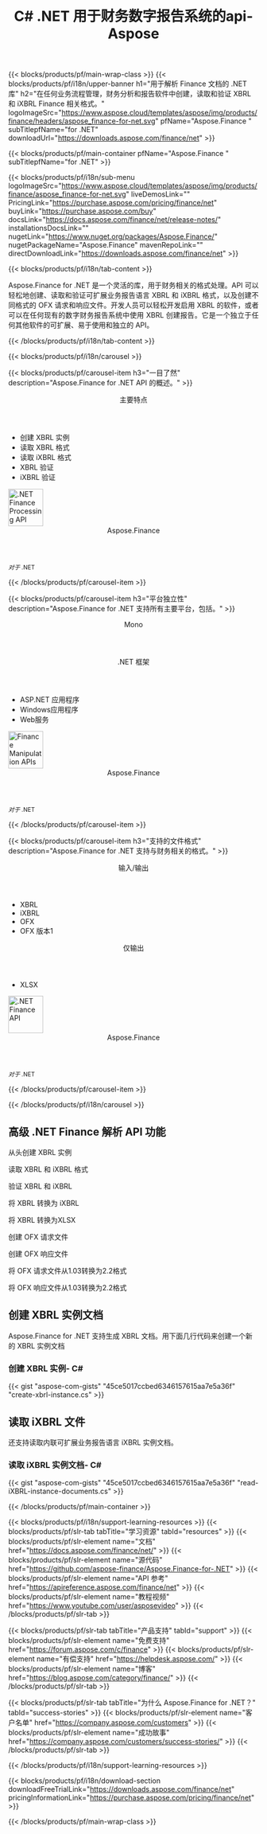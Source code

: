 ﻿---
title: C# .NET 用于财务数字报告系统的api- Aspose 
weight: 20
url: /zh/net/ 
description: C# ASP.NET VB.NET 库，用于将财务报表转换为可扩展的业务报告语言 XBRL 和 iXBRL 进行分析以生成 XBRL 分类法和报告
---
{{< blocks/products/pf/main-wrap-class >}}
{{< blocks/products/pf/i18n/upper-banner h1="用于解析 Finance 文档的 .NET 库" h2="在任何业务流程管理，财务分析和报告软件中创建，读取和验证 XBRL 和 iXBRL Finance 相关格式。" logoImageSrc="https://www.aspose.cloud/templates/aspose/img/products/finance/headers/aspose_finance-for-net.svg" pfName="Aspose.Finance " subTitlepfName="for .NET" downloadUrl="https://downloads.aspose.com/finance/net" >}}

{{< blocks/products/pf/main-container pfName="Aspose.Finance " subTitlepfName="for .NET" >}}

{{< blocks/products/pf/i18n/sub-menu logoImageSrc="https://www.aspose.cloud/templates/aspose/img/products/finance/aspose_finance-for-net.svg" liveDemosLink="" PricingLink="https://purchase.aspose.com/pricing/finance/net" buyLink="https://purchase.aspose.com/buy" docsLink="https://docs.aspose.com/finance/net/release-notes/" installationsDocsLink="" nugetLink="https://www.nuget.org/packages/Aspose.Finance/" nugetPackageName="Aspose.Finance" mavenRepoLink="" directDownloadLink="https://downloads.aspose.com/finance/net" >}}

{{< blocks/products/pf/i18n/tab-content >}}
<p align="justify"> Aspose.Finance for .NET 是一个灵活的库，用于财务相关的格式处理。API 可以轻松地创建、读取和验证可扩展业务报告语言 XBRL 和 iXBRL 格式，以及创建不同格式的 OFX 请求和响应文件。开发人员可以轻松开发启用 XBRL 的软件，或者可以在任何现有的数字财务报告系统中使用 XBRL 创建报告。它是一个独立于任何其他软件的可扩展、易于使用和独立的 API。</p>

{{< /blocks/products/pf/i18n/tab-content >}}

<!--Diagrams Start-->
{{< blocks/products/pf/i18n/carousel >}}

{{< blocks/products/pf/carousel-item h3="一目了然" description="Aspose.Finance for .NET API 的概述。" >}}
<div class="diagram1 d1-net">
 <div class="d1-row">
  <div class="d1-col d1-left">
   <header>
    <i class="fa fa-cogs">
    </i>
    主要特点
   </header>
   <ul>
    <li>
     创建 XBRL 实例
    </li>
    <li>
     读取 XBRL 格式
    </li>
    <li>
     读取 iXBRL 格式
    </li>
    <li>
     XBRL 验证
    </li>
    <li>
     iXBRL 验证
    </li>
   </ul>
  </div>
  <!--/left-->
  <div class="d1-col d1-right">
   <!--<header><i class="fa fa-cogs"> </i>General Features</header>

<ul>

<li>File Loading</li>

</ul>-->
  </div>
  <!--/right-->
 </div>
 <!--/row-->
 <div class="d1-logo">
  <img width="70" height="75" alt=".NET Finance Processing API" src="https://www.aspose.cloud/templates/aspose/img/products/finance/aspose_finance-for-net.svg"/>
  <header>
   Aspose.Finance
  </header>
  <footer>
   <small>
    <em>
     对于
    </em>
    .NET
   </small>
  </footer>
 </div>
 <!--/logo-->
</div>

{{< /blocks/products/pf/carousel-item >}}

{{< blocks/products/pf/carousel-item h3="平台独立性" description="Aspose.Finance for .NET 支持所有主要平台，包括。" >}}
<div class="diagram1 d1-net">
 <div class="d1-row">
  <div class="d1-col d1-left">
   <header>
    <i class="fa fa-cubes">
    </i>
    Mono
   </header>
  </div>
  <!--/left-->
  <div class="d1-col d1-right">
   <header>
    <i class="fa fa-cubes">
    </i>
    .NET 框架
   </header>
   <ul>
    <li>
     ASP.NET 应用程序
    </li>
    <li>
     Windows应用程序
    </li>
    <li>
     Web服务
    </li>
   </ul>
  </div>
  <!--/right-->
 </div>
 <!--/row-->
 <div class="d1-logo">
  <img width="70" height="75" alt="Finance Manipulation APIs" src="https://www.aspose.cloud/templates/aspose/img/products/finance/aspose_finance-for-net.svg"/>
  <header>
   Aspose.Finance
  </header>
  <footer>
   <small>
    <em>
     对于
    </em>
    .NET
   </small>
  </footer>
 </div>
 <!--/logo-->
</div>

{{< /blocks/products/pf/carousel-item >}}

{{< blocks/products/pf/carousel-item h3="支持的文件格式" description="Aspose.Finance for .NET 支持与财务相关的格式。" >}}
<div class="diagram1 d2 d1-net">
 <div class="d1-row">
  <div class="d1-col d1-left">
   <header>
    <i class="fa fa-arrows-v">
    </i>
    输入/输出
   </header>
   <ul>
    <li>
     XBRL
    </li>
    <li>
     iXBRL
    </li>
    <li>
     OFX
    </li>
    <li>
     OFX 版本1
    </li>
   </ul>
  </div>
  <!--/left-->
  <div class="d1-col d1-right">
   <header><i class="fa  fa-mail-forward"> </i> 仅输出</header>

<ul>

<li>XLSX</li>

</ul>
  </div>
  <!--/right-->
 </div>
 <!--/row-->
 <div class="d1-logo">
  <img width="70" height="75" alt=".NET Finance API" src="https://www.aspose.cloud/templates/aspose/img/products/finance/aspose_finance-for-net.svg"/>
  <header>
   Aspose.Finance
  </header>
  <footer>
   <small>
    <em>
     对于
    </em>
    .NET
   </small>
  </footer>
 </div>
 <!--/logo-->
</div>

{{< /blocks/products/pf/carousel-item >}}

{{< /blocks/products/pf/i18n/carousel >}}
<!--Diagrams End-->

<!--Feature-section Start-->
<div class="container-fluid features-section bg-gray singleproduct">
 <a class="anchor" id="features" name="features">
 </a>
 <div class="row">
  <div class="container">
   <h2 class="pr-ft">
    高级 .NET Finance 解析 API 功能
   </h2>
   <p>
   </p>
   <div class="col-lg-4">
    <em class="fa fa-plus-square-o ico-blue fa-2x col-lg-2">
    </em>
    <p class="col-lg-10">
     从头创建 XBRL 实例
    </p>
   </div>
   <div class="col-lg-4">
    <em class="fa fa-check ico-blue fa-2x col-lg-2">
    </em>
    <p class="col-lg-10">
     读取 XBRL 和 iXBRL 格式
    </p>
   </div>
   <div class="col-lg-4">
    <em class="fa fa-cog ico-blue fa-2x col-lg-2">
    </em>
    <p class="col-lg-10">
     验证 XBRL 和 iXBRL
    </p>
   </div>
 <div class="col-lg-4">
    <em class="fa fa-mail-forward ico-blue fa-2x col-lg-2">
    </em>
    <p class="col-lg-10">
     将 XBRL 转换为 iXBRL
    </p>
   </div>
   <div class="col-lg-4">
    <em class="fa fa-mail-forward ico-blue fa-2x col-lg-2">
    </em>
    <p class="col-lg-10">
     将 XBRL 转换为XLSX
    </p>
   </div>
   <div class="col-lg-4">
    <em class="fa fa-plus-square-o ico-blue fa-2x col-lg-2">
    </em>
    <p class="col-lg-10">
     创建 OFX 请求文件
    </p>
   </div>
   <div class="col-lg-4">
    <em class="fa fa-plus-square-o ico-blue fa-2x col-lg-2">
    </em>
    <p class="col-lg-10">
     创建 OFX 响应文件
    </p>
   </div>

   <div class="col-lg-4">
    <em class="fa fa-mail-forward ico-blue fa-2x col-lg-2">
    </em>
    <p class="col-lg-10">
     将 OFX 请求文件从1.03转换为2.2格式
    </p>
   </div>
   <div class="col-lg-4">
    <em class="fa fa-mail-forward ico-blue fa-2x col-lg-2">
    </em>
    <p class="col-lg-10">
     将 OFX 响应文件从1.03转换为2.2格式
    </p>
   </div>
   <!--<div class="col-lg-4"><em class="fa fa-shield ico-blue fa-2x col-lg-2"> </em>

<p class="col-lg-10">Validate XBRL</p>

</div>

<div class="col-lg-4"><em class="fa fa-plus ico-blue fa-2x col-lg-2"> </em>

<p class="col-lg-10">Validate iXRL</p>

</div>

<div class="col-lg-4"><em class="fa fa-edit ico-blue fa-2x col-lg-2"> </em>

<p class="col-lg-10">Change the node properties</p>

</div>

<div class="col-lg-4"><em class="fa fa-cog ico-blue fa-2x col-lg-2"> </em>

<p class="col-lg-10">Content navigation using XPath Query</p>

</div>

<div class="col-lg-4"><em class="fa fa-recycle ico-blue fa-2x col-lg-2"> </em>

<p class="col-lg-10">Navigate via CSS Selectors, Element and Document Traversal</p>

</div>

<div class="col-lg-4"><em class="fa fa-cogs ico-blue fa-2x col-lg-2"> </em>

<p class="col-lg-10">DOM Tree manipulation of official SVG specifications</p>

</div>-->
   <div class="col-lg-12">
    <h2 class="h2title">
     创建 XBRL 实例文档
    </h2>
    <p>
     Aspose.Finance for .NET 支持生成 XBRL 文档。用下面几行代码来创建一个新的 XBRL 实例文档
    </p>
    <div class="codeblock" id="code">
     <h3>
      创建 XBRL 实例- C#
     </h3>
{{< gist "aspose-com-gists" "45ce5017ccbed6346157615aa7e5a36f" "create-xbrl-instance.cs" >}}
    </div>
   </div>
   <div class="col-lg-12">
    <h2 class="h2title">
     读取 iXBRL 文件
    </h2>
    <p>
     还支持读取内联可扩展业务报告语言 iXBRL 实例文档。
    </p>
    <div class="codeblock" id="code">
     <h3>
      读取 iXBRL 实例文档- C#
     </h3>
{{< gist "aspose-com-gists" "45ce5017ccbed6346157615aa7e5a36f" "read-iXBRL-instance-documents.cs" >}}
    </div>
   </div>
   <!--<div class="col-lg-12">

<h2 class="h2title">Various Imaging Filters</h2>

<p>Aspose.PUB for .NET provides the core imaging features such as color adjustment via its class libraries. Developers can easily adjust brightness, contrast or gamma on raster image loaded by the API. Furthermore, developers can dynamically dither or blur images as well as use popular filters including Median, Gauss Wiener, Motion Wiener and Bradley Threshold.</p>

</div>-->
  </div>
 </div>
</div>
<!--Feature-section End-->

{{< /blocks/products/pf/main-container >}}


{{< blocks/products/pf/i18n/support-learning-resources >}}
{{< blocks/products/pf/slr-tab tabTitle="学习资源" tabId="resources" >}}
{{< blocks/products/pf/slr-element name="文档" href="https://docs.aspose.com/finance/net/" >}}
{{< blocks/products/pf/slr-element name="源代码" href="https://github.com/aspose-finance/Aspose.Finance-for-.NET" >}}
{{< blocks/products/pf/slr-element name="API 参考" href="https://apireference.aspose.com/finance/net" >}}
{{< blocks/products/pf/slr-element name="教程视频" href="https://www.youtube.com/user/asposevideo" >}}
{{< /blocks/products/pf/slr-tab >}}

{{< blocks/products/pf/slr-tab tabTitle="产品支持" tabId="support" >}}
{{< blocks/products/pf/slr-element name="免费支持" href="https://forum.aspose.com/c/finance" >}}
{{< blocks/products/pf/slr-element name="有偿支持" href="https://helpdesk.aspose.com/" >}}
{{< blocks/products/pf/slr-element name="博客" href="https://blog.aspose.com/category/finance/" >}}
{{< /blocks/products/pf/slr-tab >}}

{{< blocks/products/pf/slr-tab tabTitle="为什么 Aspose.Finance for .NET？" tabId="success-stories" >}}
{{< blocks/products/pf/slr-element name="客户名单" href="https://company.aspose.com/customers" >}}
{{< blocks/products/pf/slr-element name="成功故事" href="https://company.aspose.com/customers/success-stories/" >}}
{{< /blocks/products/pf/slr-tab >}}

{{< /blocks/products/pf/i18n/support-learning-resources >}}

{{< blocks/products/pf/i18n/download-section downloadFreeTrialLink="https://downloads.aspose.com/finance/net" pricingInformationLink="https://purchase.aspose.com/pricing/finance/net" >}}


{{< /blocks/products/pf/main-wrap-class >}}
